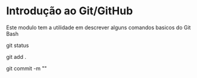 # Introdução ao Git/GitHub

Este modulo tem a utilidade em descrever alguns comandos basicos do Git Bash

git status

git add .

git commit -m ""



